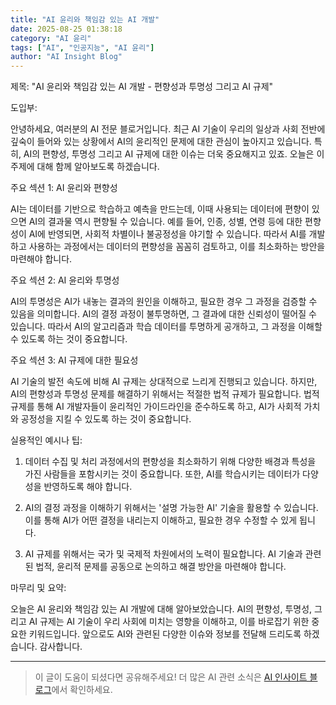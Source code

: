 ```yaml
---
title: "AI 윤리와 책임감 있는 AI 개발"
date: 2025-08-25 01:38:18
category: "AI 윤리"
tags: ["AI", "인공지능", "AI 윤리"]
author: "AI Insight Blog"
---
```


제목: "AI 윤리와 책임감 있는 AI 개발 - 편향성과 투명성 그리고 AI 규제"

도입부:

안녕하세요, 여러분의 AI 전문 블로거입니다. 최근 AI 기술이 우리의 일상과 사회 전반에 깊숙이 들어와 있는 상황에서 AI의 윤리적인 문제에 대한 관심이 높아지고 있습니다. 특히, AI의 편향성, 투명성 그리고 AI 규제에 대한 이슈는 더욱 중요해지고 있죠. 오늘은 이 주제에 대해 함께 알아보도록 하겠습니다.

주요 섹션 1: AI 윤리와 편향성

AI는 데이터를 기반으로 학습하고 예측을 만드는데, 이때 사용되는 데이터에 편향이 있으면 AI의 결과물 역시 편향될 수 있습니다. 예를 들어, 인종, 성별, 연령 등에 대한 편향성이 AI에 반영되면, 사회적 차별이나 불공정성을 야기할 수 있습니다. 따라서 AI를 개발하고 사용하는 과정에서는 데이터의 편향성을 꼼꼼히 검토하고, 이를 최소화하는 방안을 마련해야 합니다.

주요 섹션 2: AI 윤리와 투명성

AI의 투명성은 AI가 내놓는 결과의 원인을 이해하고, 필요한 경우 그 과정을 검증할 수 있음을 의미합니다. AI의 결정 과정이 불투명하면, 그 결과에 대한 신뢰성이 떨어질 수 있습니다. 따라서 AI의 알고리즘과 학습 데이터를 투명하게 공개하고, 그 과정을 이해할 수 있도록 하는 것이 중요합니다.

주요 섹션 3: AI 규제에 대한 필요성

AI 기술의 발전 속도에 비해 AI 규제는 상대적으로 느리게 진행되고 있습니다. 하지만, AI의 편향성과 투명성 문제를 해결하기 위해서는 적절한 법적 규제가 필요합니다. 법적 규제를 통해 AI 개발자들이 윤리적인 가이드라인을 준수하도록 하고, AI가 사회적 가치와 공정성을 지킬 수 있도록 하는 것이 중요합니다.

실용적인 예시나 팁:

1. 데이터 수집 및 처리 과정에서의 편향성을 최소화하기 위해 다양한 배경과 특성을 가진 사람들을 포함시키는 것이 중요합니다. 또한, AI를 학습시키는 데이터가 다양성을 반영하도록 해야 합니다.

2. AI의 결정 과정을 이해하기 위해서는 '설명 가능한 AI' 기술을 활용할 수 있습니다. 이를 통해 AI가 어떤 결정을 내리는지 이해하고, 필요한 경우 수정할 수 있게 됩니다.

3. AI 규제를 위해서는 국가 및 국제적 차원에서의 노력이 필요합니다. AI 기술과 관련된 법적, 윤리적 문제를 공동으로 논의하고 해결 방안을 마련해야 합니다.

마무리 및 요약:

오늘은 AI 윤리와 책임감 있는 AI 개발에 대해 알아보았습니다. AI의 편향성, 투명성, 그리고 AI 규제는 AI 기술이 우리 사회에 미치는 영향을 이해하고, 이를 바로잡기 위한 중요한 키워드입니다. 앞으로도 AI와 관련된 다양한 이슈와 정보를 전달해 드리도록 하겠습니다. 감사합니다.

---

> 이 글이 도움이 되셨다면 공유해주세요! 
> 더 많은 AI 관련 소식은 [AI 인사이트 블로그](https://tonyhwang1004.github.io/ai-insight-blog)에서 확인하세요.
